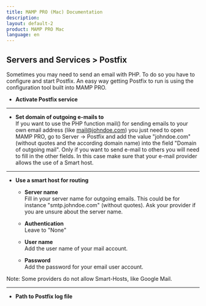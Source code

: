 ```yaml
---
title: MAMP PRO (Mac) Documentation
description: 
layout: default-2
product: MAMP PRO Mac
language: en
---
```


## Servers and Services > Postfix

Sometimes you may need to send an email with PHP. To do so you have to configure and start Postfix. An easy way getting Postfix to run is using the configuration tool built into MAMP PRO.

*  **Activate Postfix service**  

---

*  **Set domain of outgoing e-mails to**  
   If you want to use the PHP function mail() for sending emails to your own email address (like mail@johndoe.com) you
   just need to open MAMP PRO, go to Server -> Postfix and add the value "johndoe.com" (without quotes and the according
   domain name) into the field "Domain of outgoing mail". Only if you want to send e-mail to others you will need to fill
   in the other fields. In this case make sure that your e-mail provider allows the use of a Smart host.

---

*  **Use a smart host for routing**  

    *  **Server name**  
       Fill in your server name for outgoing emails. This could be for instance "smtp.johndoe.com" (without quotes).
       Ask your provider if you are unsure about the server name.  

    *  **Authentication**  
       Leave to "None"  

    *  **User name**  
       Add the user name of your mail account.  

    *  **Password**  
       Add the password for your email user account.  

<div class="alert" role="alert">
Note: Some providers do not allow Smart-Hosts, like Google Mail.
</div>

---

*  **Path to Postfix log file**  
